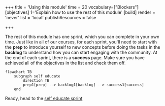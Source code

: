 +++
title = 'Using this module'
time = 20
vocabulary=["Blockers"]
[objectives]
1='Explain how to use the rest of this module'
[build]
  render = 'never'
  list = 'local'
  publishResources = false

+++

The rest of this module has one sprint, which you can complete in your own time. Just like in all of our courses, for each sprint, you'll need to start with the **prep** to introduce yourself to new concepts before doing the tasks in the **backlog** to understand how you can start engaging with the community. At the end of each sprint, there is a **success** page. Make sure you have achieved all of the objectives in the list and check them off.

```mermaid
flowchart TB
    subgraph self educate
        direction TB
        prep1[prep] --> backlog1[backlog] --> success1[success]
    end
```

Ready, head to the [self educate sprint](../sprints/self-educate)
